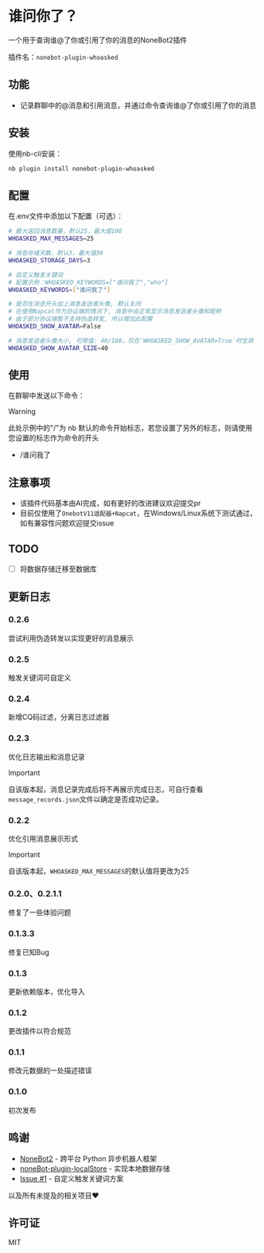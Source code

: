 # 谁问你了？

一个用于查询谁@了你或引用了你的消息的NoneBot2插件

插件名：`nonebot-plugin-whoasked`

## 功能

- 记录群聊中的@消息和引用消息，并通过命令查询谁@了你或引用了你的消息

## 安装

使用nb-cli安装：

```bash
nb plugin install nonebot-plugin-whoasked
```

## 配置

在.env文件中添加以下配置（可选）：

```bash
# 最大返回消息数量，默认25，最大值100
WHOASKED_MAX_MESSAGES=25

# 消息存储天数，默认3，最大值30
WHOASKED_STORAGE_DAYS=3

# 自定义触发关键词
# 配置示例：WHOASKED_KEYWORDS=["谁问我了","who"]
WHOASKED_KEYWORDS=["谁问我了"]

# 是否在消息开头加上消息发送者头像, 默认关闭
# 在使用Napcat作为协议端的情况下, 消息中会正常显示消息发送者头像和昵称
# 由于部分协议端暂不支持伪造转发, 所以增加此配置
WHOASKED_SHOW_AVATAR=False

# 消息发送者头像大小, 可用值: 40/160，仅在`WHOASKED_SHOW_AVATAR=True`时生效
WHOASKED_SHOW_AVATAR_SIZE=40

```

## 使用

在群聊中发送以下命令：
> [!WARNING]
> 此处示例中的"/"为 nb 默认的命令开始标志，若您设置了另外的标志，则请使用您设置的标志作为命令的开头

- /谁问我了

## 注意事项
- 该插件代码基本由AI完成，如有更好的改进建议欢迎提交pr
- 目前仅使用了`OnebotV11适配器+Napcat`，在Windows/Linux系统下测试通过，如有兼容性问题欢迎提交issue


## TODO
- [ ] 将数据存储迁移至数据库

## 更新日志

### 0.2.6
尝试利用伪造转发以实现更好的消息展示

### 0.2.5
触发关键词可自定义

### 0.2.4
新增CQ码过滤，分离日志过滤器

### 0.2.3
优化日志输出和消息记录
> [!IMPORTANT]
> 自该版本起，消息记录完成后将不再展示完成日志，可自行查看`message_records.json`文件以确定是否成功记录。

### 0.2.2
优化引用消息展示形式
> [!IMPORTANT]
> 自该版本起，`WHOASKED_MAX_MESSAGES`的默认值将更改为25

### 0.2.0、0.2.1.1
修复了一些体验问题

### 0.1.3.3
修复已知Bug

### 0.1.3
更新依赖版本，优化导入

### 0.1.2
更改插件以符合规范

### 0.1.1
修改元数据的一处描述错误

### 0.1.0
初次发布


## 鸣谢
- [NoneBot2](https://github.com/nonebot/nonebot2) - 跨平台 Python 异步机器人框架
- [noneBot-plugin-localStore](https://github.com/nonebot/plugin-localstore) - 实现本地数据存储 
- [Issue #1](https://github.com/enKl03B/nonebot-plugin-whoasked/issues/1#issuecomment-2955470018) - 自定义触发关键词方案

以及所有未提及的相关项目❤

## 许可证

MIT

